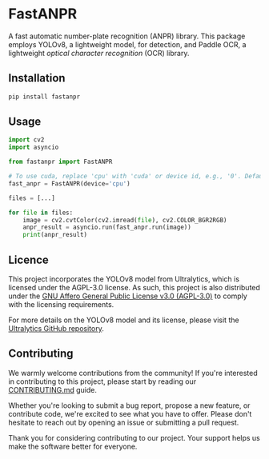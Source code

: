 # FastANPR
A fast automatic number-plate recognition (ANPR) library. This package employs YOLOv8, a lightweight model, for detection, and Paddle OCR, a lightweight *optical character recognition* (OCR) library.

## Installation
```bash
pip install fastanpr
```

## Usage
```python
import cv2
import asyncio

from fastanpr import FastANPR

# To use cuda, replace 'cpu' with 'cuda' or device id, e.g., '0'. Default is set to 'cpu'.
fast_anpr = FastANPR(device='cpu')

files = [...]

for file in files:
    image = cv2.cvtColor(cv2.imread(file), cv2.COLOR_BGR2RGB)
    anpr_result = asyncio.run(fast_anpr.run(image))
    print(anpr_result)
```

## Licence
This project incorporates the YOLOv8 model from Ultralytics, which is licensed under the AGPL-3.0 license. As such, this project is also distributed under the [GNU Affero General Public License v3.0 (AGPL-3.0)](LICENSE) to comply with the licensing requirements.

For more details on the YOLOv8 model and its license, please visit the [Ultralytics GitHub repository](https://github.com/ultralytics/yolov8).

## Contributing

We warmly welcome contributions from the community! If you're interested in contributing to this project, please start by reading our [CONTRIBUTING.md](CONTRIBUTING.md) guide.

Whether you're looking to submit a bug report, propose a new feature, or contribute code, we're excited to see what you have to offer. Please don't hesitate to reach out by opening an issue or submitting a pull request.

Thank you for considering contributing to our project. Your support helps us make the software better for everyone.